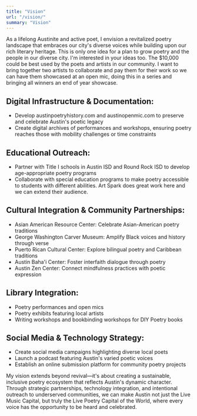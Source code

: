 ```yaml
---
title: "Vision"
url: "/vision/"
summary: "Vision"
---
```


As a lifelong Austinite and active poet, I envision a revitalized poetry landscape that embraces our city's diverse voices while building upon our rich literary heritage. This is only one idea for a plan to grow poetry and the people in our diverse city. I'm interested in your ideas too. The $10,000 could be best used by the poets and artists in our community. I want to bring together two artists to collaborate and pay them for their work so we can have them showcased at an open mic, doing this in a series and bringing all winners an end of year showcase.


## Digital Infrastructure & Documentation:
- Develop austinpoetryhistory.com and austinopenmic.com to preserve and celebrate Austin's poetic legacy
- Create digital archives of performances and workshops, ensuring poetry reaches those with mobility challenges or time constraints

## Educational Outreach:
- Partner with Title I schools in Austin ISD and Round Rock ISD to develop age-appropriate poetry programs
- Collaborate with special education programs to make poetry accessible to students with different abilities. Art Spark does great work here and we can extend their audience.

## Cultural Integration & Community Partnerships:
- Asian American Resource Center: Celebrate Asian-American poetry traditions
- George Washington Carver Museum: Amplify Black voices and history through verse
- Puerto Rican Cultural Center: Explore bilingual poetry and Caribbean traditions
- Austin Baha'i Center: Foster interfaith dialogue through poetry
- Austin Zen Center: Connect mindfulness practices with poetic expression

## Library Integration:
- Poetry performances and open mics
- Poetry exhibits featuring local artists
- Writing workshops and bookbinding workshops for DIY Poetry books
 
## Social Media & Technology Strategy:
- Create social media campaigns highlighting diverse local poets
- Launch a podcast featuring Austin's varied poetic voices
- Establish an online submission platform for community poetry projects

My vision extends beyond revival—it's about creating a sustainable, inclusive poetry ecosystem that reflects Austin's dynamic character. Through strategic partnerships, technology integration, and intentional outreach to underserved communities, we can make Austin not just the Live Music Capital, but truly the Live Poetry Capital of the World, where every voice has the opportunity to be heard and celebrated.
